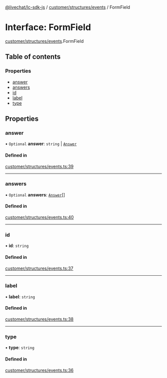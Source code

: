 [@livechat/lc-sdk-js](../README.md) / [customer/structures/events](../modules/customer_structures_events.md) / FormField

# Interface: FormField

[customer/structures/events](../modules/customer_structures_events.md).FormField

## Table of contents

### Properties

- [answer](customer_structures_events.FormField.md#answer)
- [answers](customer_structures_events.FormField.md#answers)
- [id](customer_structures_events.FormField.md#id)
- [label](customer_structures_events.FormField.md#label)
- [type](customer_structures_events.FormField.md#type)

## Properties

### answer

• `Optional` **answer**: `string` \| [`Answer`](customer_structures_events.Answer.md)

#### Defined in

[customer/structures/events.ts:39](https://github.com/livechat/lc-sdk-js/blob/25e113d/src/customer/structures/events.ts#L39)

___

### answers

• `Optional` **answers**: [`Answer`](customer_structures_events.Answer.md)[]

#### Defined in

[customer/structures/events.ts:40](https://github.com/livechat/lc-sdk-js/blob/25e113d/src/customer/structures/events.ts#L40)

___

### id

• **id**: `string`

#### Defined in

[customer/structures/events.ts:37](https://github.com/livechat/lc-sdk-js/blob/25e113d/src/customer/structures/events.ts#L37)

___

### label

• **label**: `string`

#### Defined in

[customer/structures/events.ts:38](https://github.com/livechat/lc-sdk-js/blob/25e113d/src/customer/structures/events.ts#L38)

___

### type

• **type**: `string`

#### Defined in

[customer/structures/events.ts:36](https://github.com/livechat/lc-sdk-js/blob/25e113d/src/customer/structures/events.ts#L36)
